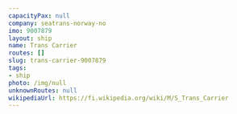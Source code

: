 ```yaml
---
capacityPax: null
company: seatrans-norway-no
imo: 9007879
layout: ship
name: Trans Carrier
routes: []
slug: trans-carrier-9007879
tags:
- ship
photo: /img/null
unknownRoutes: null
wikipediaUrl: https://fi.wikipedia.org/wiki/M/S_Trans_Carrier
---
```

